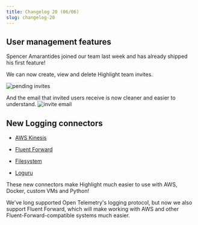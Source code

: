 ```yaml
---
title: Changelog 20 (06/06)
slug: changelog-20
---
```


<EmbeddedVideo 
  src="https://www.youtube.com/embed/3t5d8Jyg044"
  title="Youtube"
  allow="accelerometer; autoplay; clipboard-write; encrypted-media; gyroscope; picture-in-picture; web-share"
/>

## User management features

Spencer Amarantides joined our team last week and has already shipped his first feature!

We can now create, view and delete Highlight team invites.

![pending invites](/images/changelog/20/pending-invites.png)

And the email that invited users receive is now cleaner and easier to understand.
![invite email](/images/changelog/20/invite-email.png)

## New Logging connectors

-   [AWS Kinesis](../2_getting-started/backend-logging/5_hosting/aws.md#aws-kinesis-firehose-for-logs-from-infrastructure-or-other-services)

-   [Fluent Forward](../2_getting-started/backend-logging/9_fluentforward.md)
-   [Filesystem](../2_getting-started/backend-logging/8_file.md)
-   [Loguru](../2_getting-started/backend-logging/3_python/loguru.md)

These new connectors make Highlight much easier to use with AWS, Docker, custom VMs and Python!

We've long supported Open Telemetry's logging protocol, but now we also support Fluent Forward, which will make working with AWS and other Fluent-Forward-compatible systems much easier.
